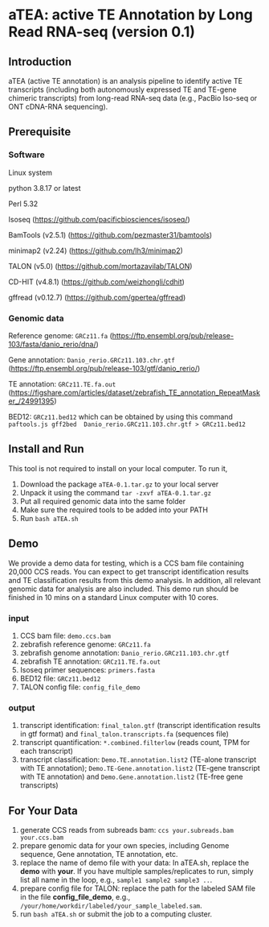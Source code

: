 # aTEA: active TE Annotation by Long Read RNA-seq (version 0.1)

## Introduction

aTEA (active TE annotation) is an analysis pipeline to identify active TE transcripts (including both autonomously expressed TE and TE-gene chimeric transcripts) from long-read RNA-seq data (e.g., PacBio Iso-seq or ONT cDNA-RNA sequencing). 

## Prerequisite
### Software
Linux system

python 3.8.17 or latest

Perl 5.32

Isoseq (https://github.com/pacificbiosciences/isoseq/)

BamTools (v2.5.1) (https://github.com/pezmaster31/bamtools)

minimap2 (v2.24) (https://github.com/lh3/minimap2)

TALON (v5.0) (https://github.com/mortazavilab/TALON)

CD-HIT (v4.8.1) (https://github.com/weizhongli/cdhit)

gffread (v0.12.7) (https://github.com/gpertea/gffread)

### Genomic data

Reference genome: `GRCz11.fa` (https://ftp.ensembl.org/pub/release-103/fasta/danio_rerio/dna/)

Gene annotation: `Danio_rerio.GRCz11.103.chr.gtf` (https://ftp.ensembl.org/pub/release-103/gtf/danio_rerio/)

TE annotation: `GRCz11.TE.fa.out` (https://figshare.com/articles/dataset/zebrafish_TE_annotation_RepeatMasker_/24991395)

BED12: `GRCz11.bed12` which can be obtained by using this command `paftools.js gff2bed  Danio_rerio.GRCz11.103.chr.gtf > GRCz11.bed12`

## Install and Run
This tool is not required to install on your local computer. To run it, 

1. Download the package `aTEA-0.1.tar.gz` to your local server
2. Unpack it using the command `tar -zxvf aTEA-0.1.tar.gz`
3. Put all required genomic data into the same folder
4. Make sure the required tools to be added into your PATH
5. Run `bash aTEA.sh`

## Demo
We provide a demo data for testing, which is a CCS bam file containing 20,000 CCS reads. You can expect to get transcript identification results and TE classification results from this demo analysis. In addition, all relevant genomic data for analysis are also included. This demo run should be finished in 10 mins on a standard Linux computer with 10 cores.

### input
1. CCS bam file: `demo.ccs.bam`
2. zebrafish reference genome: `GRCz11.fa`
3. zebrafish genome annotation: `Danio_rerio.GRCz11.103.chr.gtf`
4. zebrafish TE annotation: `GRCz11.TE.fa.out`
5. Isoseq primer sequences: `primers.fasta`
6. BED12 file: `GRCz11.bed12`
7. TALON config file: `config_file_demo`

### output
1. transcript identification: `final_talon.gtf` (transcript identification results in gtf format) and `final_talon.transcripts.fa` (sequences file)
2. transcript quantification: `*.combined.filterlow` (reads count, TPM for each transcript)
3. transcript classification: `Demo.TE.annotation.list2` (TE-alone transcript with TE annotation); `Demo.TE-Gene.annotation.list2` (TE-gene transcript with TE annotation) and `Demo.Gene.annotation.list2` (TE-free gene transcripts)

## For Your Data
1. generate CCS reads from subreads bam: `ccs your.subreads.bam your.ccs.bam`
2. prepare genomic data for your own species, including Genome sequence, Gene annotation, TE annotation, etc.
3. replace the name of demo file with your data: In aTEA.sh, replace the **demo** with **your**. If you have multiple samples/replicates to run, simply list all name in the loop, e.g., `sample1 sample2 sample3 ..`.
4. prepare config file for TALON: replace the path for the labeled SAM file in the file **config_file_demo**, e.g., `/your/home/workdir/labeled/your_sample_labeled.sam`.
5. run `bash aTEA.sh` or submit the job to a computing cluster.


